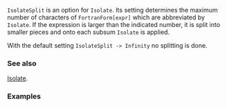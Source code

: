 `IsolateSplit` is an option for `Isolate`. Its setting determines the maximum number of characters of `FortranForm[expr]` which are abbreviated by `Isolate`. If the expression is larger than the indicated number, it is split into smaller pieces and onto each subsum `Isolate` is applied.

With the default setting `IsolateSplit -> Infinity` no splitting is done.

### See also

[Isolate](Isolate).

### Examples